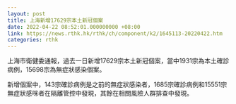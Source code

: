 ```yaml
---
layout: post
title: 上海新增17629宗本土新冠個案
date: 2022-04-22 08:52:01.000000000 +08:00
link: https://news.rthk.hk/rthk/ch/component/k2/1645113-20220422.htm
categories: rthk
---
```


上海市衛健委通報，過去一日新增17629宗本土新冠個案，當中1931宗為本土確診病例，15698宗為無症狀感染個案。

新增個案中，143宗確診病例是之前的無症狀感染者，1685宗確診病例和15551宗無症狀感咪者在隔離管控中發現，其餘在相關風險人群排查中發現。
